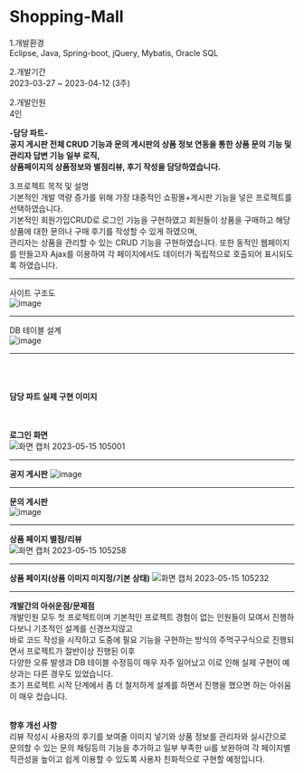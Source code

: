 # Shopping-Mall
1.개발환경  
  Eclipse, Java, Spring-boot, jQuery, Mybatis, Oracle SQL

2.개발기간  
2023-03-27 ~ 2023-04-12 (3주)

2.개발인원  
  4인
  
  **-담당 파트-**  
  **공지 게시판 전체 CRUD 기능과 문의 게시판의 상품 정보 연동을 통한 상품 문의 기능 및 관리자 답변 기능 일부 로직,   
  상품페이지의 상품정보와 별점리뷰, 후기 작성을 담당하였습니다.** 

3.프로젝트 목적 및 설명   
  기본적인 개발 역량 증가를 위해 가장 대중적인 쇼핑몰+게시판 기능을 넣은 프로젝트를 선택하였습니다.<br>
  기본적인 회원가입CRUD로 로그인 기능을 구현하였고 회원들이 상품을 구매하고 해당 상품에 대한 문의나 구매 후기를 작성할 수 있게 하였으며,<br>
  관리자는 상품을 관리할 수 있는 CRUD 기능을 구현하였습니다. 또한 동적인 웹페이지를 만들고자 Ajax를 이용하여 각 페이지에서도 데이터가 독립적으로 호출되어
  표시되도록 하였습니다.

***

사이트 구조도  
![image](https://github.com/yu5429/Shopping-Mall/assets/123722364/93081ce9-0566-4244-aceb-0812a431a0b8)


***

DB 테이블 설계  
![image](https://github.com/yu5429/Shopping-Mall/assets/123722364/f8363c4a-59b1-449c-b8b1-66702d8aa07d)

***
<br><br><br>
**담당 파트 실제 구현 이미지**<br><br><br>

**로그인 화면**  
![화면 캡처 2023-05-15 105001](https://github.com/yu5429/Shopping-Mall/assets/123722364/753dc91d-7474-452c-9655-e5ac43b8c19e)
  
***
**공지 게시판**
![image](https://github.com/yu5429/Shopping-Mall/assets/123722364/7693f4ad-c7c6-4d48-9a7b-61a82ce61bc8)
  
***
**문의 게시판**  
![image](https://github.com/yu5429/Shopping-Mall/assets/123722364/f9ab858a-3066-4896-8d82-9bbfd2538188)
  
***
**상품 페이지 별점/리뷰**  
![화면 캡처 2023-05-15 105258](https://github.com/yu5429/Shopping-Mall/assets/123722364/e836dfd2-5610-4865-8e1d-b0867c85f328)
<br>
***
**상품 페이지(상품 이미지 미지정/기본 상태)**
![화면 캡처 2023-05-15 105232](https://github.com/yu5429/Shopping-Mall/assets/123722364/b07f1c59-d289-4678-9621-dea0cf4b75bd)
<br>
***

**개발간의 아쉬운점/문제점**<br>
개발인원 모두 첫 프로젝트이며 기본적인 프로젝트 경험이 없는 인원들이 모여서 진행하다보니 기초적인 설계를 신경쓰지않고 <br> 
바로 코드 작성을 시작하고 도중에 필요 기능을 구현하는 방식의 주먹구구식으로 진행되면서 프로젝트가 절반이상 진행된 이후  <br>
다양한 오류 발생과 DB 테이블 수정등이 매우 자주 일어났고 이로 인해 실제 구현이 예상과는 다른 경우도 있었습니다.<br>
초기 프로젝트 시작 단계에서 좀 더 철저하게 설계를 하면서 진행을 했으면 하는 아쉬움이 매우 컸습니다. <br><br>

**향후 개선 사항**  
리뷰 작성시 사용자의 후기를 보여줄 이미지 넣기와 상품 정보를 관리자와 실시간으로 문의할 수 있는 문의 채팅등의 기능을 추가하고
일부 부족한 ui를 보완하여 각 페이지별 직관성을 높이고 쉽게 이용할 수 있도록 사용자 친화적으로 구현할 예정입니다.


